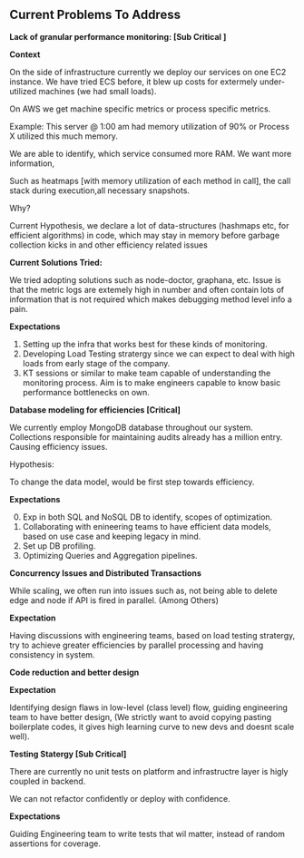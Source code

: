 ## Current Problems To Address

**Lack of granular performance monitoring: [Sub Critical ]**

**Context**

On the side of infrastructure currently we deploy our services on one EC2 instance.
We have tried ECS before, it blew up costs for extermely under-utilized machines (we had small loads).

On AWS we get machine specific metrics or process specific metrics.

Example: This server @ 1:00 am had memory utilization of 90% or Process X utilized this much memory.

We are able to identify, which service consumed more RAM. We want more information,

Such as heatmaps [with memory utilization of each method in call], the call stack during execution,all necessary snapshots.

Why?

Current Hypothesis, we declare a lot of data-structures (hashmaps etc, for efficient algorithms) in code, which may stay in memory before garbage collection kicks in and other efficiency related issues  

**Current Solutions Tried:**

We tried adopting solutions such as node-doctor, graphana, etc. Issue is that the metric logs are extemely high in number and often contain lots of information that is not required which makes debugging method level info a pain.

**Expectations**

1. Setting up the infra that works best for these kinds of monitoring.
2. Developing Load Testing stratergy since we can expect to deal with high loads from early stage of the company.
3. KT sessions or similar to make team capable of understanding the monitoring process. Aim is to make engineers capable to know basic performance bottlenecks on own.


**Database modeling for efficiencies [Critical]**

We currently employ MongoDB database throughout our system. Collections responsible for maintaining audits already has a million entry. Causing efficiency issues.

Hypothesis:

To change the data model, would be first step towards efficiency.

**Expectations**

0. Exp in both SQL and NoSQL DB to identify, scopes of optimization.
1. Collaborating with enineering teams to have efficient data models, based on use case and keeping legacy in mind.
2. Set up DB profiling.
3. Optimizing Queries and Aggregation pipelines.


**Concurrency Issues and Distributed Transactions**

While scaling, we often run into issues such as, not being able to delete edge and node if API is fired in parallel. (Among Others)

**Expectation**

Having discussions with engineering teams, based on load testing stratergy,
try to achieve greater efficiencies by parallel processing and having consistency in system.   


**Code reduction and better design**

**Expectation**

Identifying design flaws in low-level (class level) flow, guiding engineering team to have better design, (We strictly want to avoid copying pasting boilerplate codes, it gives high learning curve to new devs and doesnt scale well).  

**Testing Statergy [Sub Critical]**

There are currently no unit tests on platform and infrastructre layer is higly coupled in backend. 

We can not refactor confidently or deploy with confidence. 

**Expectations**

Guiding Engineering team to write tests that wil matter, instead of random assertions for coverage.  

